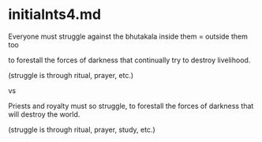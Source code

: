 initialnts4.md
====

Everyone must struggle against the bhutakala inside them
= outside them too

to forestall the forces of darkness that continually try to destroy
livelihood.

(struggle is through ritual, prayer, etc.)

vs

Priests and royalty must so struggle, to forestall the forces of
darkness that will destroy the world.

(struggle is through ritual, prayer, study, etc.)
